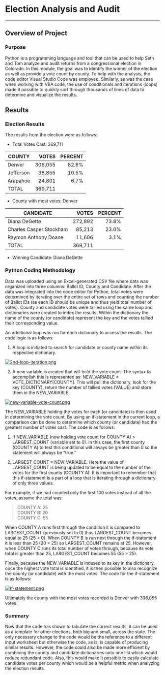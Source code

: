 # Election Analysis and Audit
---
## Overview of Project

### Purpose
Python is a programming language and tool that can be used to help Seth and Tom analyze and audit returns from a congressional election in Colorado. In this module, the goal was to identify the winner of the election as well as provide a vote count by county. To help with the analysis, the code editor Visual Studio Code was employed. Similarly, as was the case when working with VBA code, the use of conditionals and iterations (loops) made it possible to quickly sort through thousands of lines of data to determine and visualize the results.

## Results

### Election Results
The results from the election were as follows:

+ Total Votes Cast: 	369,711  

COUNTY | VOTES | PERCENT 
---|---:|---:
Denver | 306,055 | 82.8%
Jefferson | 38,855 | 10.5%
Arapahoe | 24,801 |	6.7%
TOTAL |	369,711  

+ County with most votes: Denver  

CANDIDATE | VOTES | PERCENT
---|---:|---:
Diana DeGette | 272,892 |	73.8%
Charles Casper Stockham | 85,213	| 23.0%
Raymon Anthony Doane | 11,606	| 3.1%
TOTAL | 369,711  

+ Winning Candidate: Diana DeGette  

### Python Coding Methodology
Data was uploaded using an Excel-generated CSV file where data was organized into three columns: Ballot ID, County and Candidate. After the data was integrated into the code editor for Python, total votes were determined by iterating over the entire set of rows and counting the number of Ballot IDs (as each ID should be unique and thus yield total number of votes). County and candidate votes were tallied using the same loop and dictionaries were created to index the results. Within the dictionary the name of the county (or candidate) represent the key and the votes tallied their corresponding value. 

An additional loop was run for each dictionary to access the results. The code logic is as follows:

1.	A loop is initiated to search for candidate or county name within its respective dictionary.

[![2nd-loop-iteration.png](https://i.postimg.cc/vH7L7Y3C/2nd-loop-iteration.png)](https://postimg.cc/ykdZsHqT)

2.	A new variable is created that will hold the vote count. The syntax to accomplish this is represented as: NEW_VARIABLE = VOTE_DICTIONARY[COUNTY]. This will pull the dictionary, look for the key (COUNTY), return the number of tallied votes (VALUE) and store them in the NEW_VARIABLE.

[![new-variable-vote-count.png](https://i.postimg.cc/MTyvkTMS/new-variable-vote-count.png)](https://postimg.cc/7GZx0qns)

The NEW_VARIABLE holding the votes for each (or candidate) is then used in determining the vote count. By using an if-statement in the current loop, a comparison can be done to determine which county (or candidate) had the greatest number of votes cast. The code is as follows:

1.	If NEW_VARIABLE (now holding vote count for COUNTY A) > LARGEST_COUNT (variable set to 0). In this case, the first county (COUNTY A) to test this conditional will always be greater than 0 so the statement will always be “true.”

3.	LARGEST_COUNT = NEW_VARIABLE.
Here the value of LARGEST_COUNT is being updated to be equal to the number of the votes for the first county (COUNTY A). It is important to remember that this if-statement is a part of a loop that is iterating through a dictionary of only three values. 

For example, if we had counted only the first 100 votes instead of all the votes, assume the total was:  
  
> COUNTY A: 25  
> COUNTY B: 20  
> COUNTY C: 55  

When COUNTY A runs first through the condition it is compared to LARGEST_COUNT (previously set to 0) thus LARGEST_COUNT becomes equal to 25 (25 > 0). When COUNTY B is run next through the if-statement it is less than 25 (20 < 25) so LARGEST_COUNT remains at 25. However, when COUNTY C runs its total number of votes through, because its vote total is greater than 25, LARGEST_COUNT becomes 55 (55 > 25). 

Finally, because the NEW_VARIABLE is indexed to its key in the dictionary, once the highest vote total is identified, it is then possible to also recognize the county (or candidate) with the most votes. The code for the if-statement is as follows:

[![If-statement.png](https://i.postimg.cc/fRJyz5t5/If-statement.png)](https://postimg.cc/jDYtvHhJ)

Ultimately the county with the most votes recorded is Denver with 306,055 votes.

### Summary
Now that the code has shown to tabulate the correct results, it can be used as a template for other elections, both big and small, across the state. The only necessary change to the code would be the reference to a different input worksheet but otherwise the code, as is, is capable of producing similar results. However, the code could also be made more efficient by combining the county and candidate dictionaries onto one list which would reduce redundant code. Also, this would make it possible to easily calculate candidate votes per county which would be a helpful metric when analyzing the election results.
